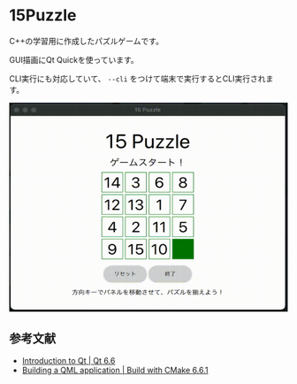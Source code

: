 # 15Puzzle

C++の学習用に作成したパズルゲームです。

GUI描画にQt Quickを使っています。

CLI実行にも対応していて、 `--cli` をつけて端末で実行するとCLI実行されます。

![Game Image](./15Puzzle.gif)

## 参考文献

- [Introduction to Qt | Qt 6.6](https://doc.qt.io/qt-6/qt-intro.html)
- [Building a QML application | Build with CMake 6.6.1](https://doc.qt.io/qt-6/cmake-build-qml-application.html)
